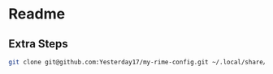 # Readme

## Extra Steps

```bash
git clone git@github.com:Yesterday17/my-rime-config.git ~/.local/share/fcitx5/rime
```
